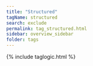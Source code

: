 ```yaml
---
title: "Structured"
tagName: structured
search: exclude
permalink: tag_structured.html
sidebar: overview_sidebar
folder: tags
---
```

{% include taglogic.html %}


